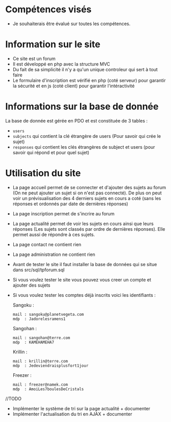 # Compétences visés

- Je souhaiterais être évalué sur toutes les compétences.

# Information sur le site

- Ce site est un forum 
- Il est développé en php avec la structure MVC
- Du fait de sa simplicité il n'y a qu'un unique controleur qui sert à tout faire
- Le formulaire d'inscription est vérifié en php (coté serveur) pour garantir la sécurité et en js (coté client) pour garantir l'intéractivité

# Informations sur la base de donnée

La base de donnée est gérée en PDO et est constituée de 3 tables :
- ``users`` 
- ``subjects``  qui contient la clé étrangère de users (Pour savoir qui crée le sujet)
- ``responses`` qui contient les clés étrangères de subject et users (pour savoir qui répond et pour quel sujet)

# Utilisation du site

- La page accueil permet de se connecter et d'ajouter des sujets au forum (On ne peut ajouter un sujet si on n'est pas connecté). De plus on peut voir un prévisualisation des 4 derniers sujets en cours a coté (sans les réponses et ordonnés par date de dernières réponses)
- La page inscription permet de s'incrire au forum
- La page actualité permet de voir les sujets en cours ainsi que leurs réponses (Les sujets sont classés par ordre de dernières réponses). Elle permet aussi de répondre à ces sujets.
- La page contact ne contient rien
- La page administration ne contient rien


- Avant de tester le site il faut installer la base de données qui se situe dans src/sql/tpforum.sql
- Si vous voulez tester le site vous pouvez vous creer un compte et ajouter des sujets
- Si vous voulez tester les comptes déjà inscrits voici les identifiants :


    Sangoku :
    ````
    mail : sangoku@planetvegeta.com
    mdp  : Jadorelesramens1
    ````
    
    Sangohan :
    ````
    mail : sangohan@terre.com
    mdp  : KAMEHAMEHA7
    ````
    
    Krillin :
    ````
    mail : krillin@terre.com
    mdp  : Jedeviendraisplusfort1jour
    ````
    
    Freezer :
    ````
    mail : freezer@namek.com
    mdp  : AmoiLes7boulesDeCristals
    ````



//TODO 

- Implémenter le système de tri sur la page actualité + documenter
- Implémenter l'actualisation du tri en AJAX + documenter